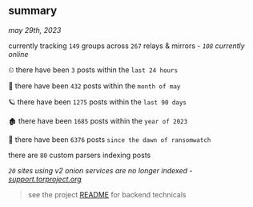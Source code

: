 
## summary
_may 29th, 2023_

currently tracking `149` groups across `267` relays & mirrors - _`108` currently online_

⏲ there have been `3` posts within the `last 24 hours`

🦈 there have been `432` posts within the `month of may`

🪐 there have been `1275` posts within the `last 90 days`

🏚 there have been `1685` posts within the `year of 2023`

🦕 there have been `6376` posts `since the dawn of ransomwatch`

there are `80` custom parsers indexing posts

_`20` sites using v2 onion services are no longer indexed - [support.torproject.org](https://support.torproject.org/onionservices/v2-deprecation/)_

> see the project [README](https://github.com/joshhighet/ransomwatch#ransomwatch--) for backend technicals
